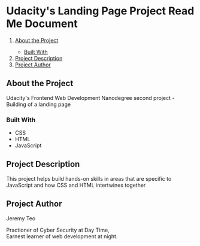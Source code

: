 <h1>Udacity's Landing Page Project Read Me Document</h1>

<ol>
    <li><a href="#about">About the Project</a></li>
    <ul>
        <li><a href="#">Built With</a></li>
    </ul>
    <li><a href="#">Project Description</a></li>
    <li><a href="#">Project Author</a></li>
</ol>

<h2 class="about">About the Project</h2>
<p>Udacity's Frontend Web Development Nanodegree second project - Building of a landing page</p>

<h3 class="builtWith">Built With</h3>
<ul>
    <li>CSS</li>
    <li>HTML</li>
    <li>JavaScript</li>
</ul>

<h2>Project Description</h2>
<p>This project helps build hands-on skills in areas that are specific to JavaScript and how CSS and HTML intertwines together</p>

<h2>Project Author</h2>
<p>Jeremy Teo</p>
<p>Practioner of Cyber Security at Day Time,<br>
Earnest learner of web development at night.</p>